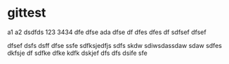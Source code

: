 # gittest

a1
a2
dsdfds
123
3434
dfe
dfse
ada
dfse
df
dfes
dfes
df
sdfsef
dfsef

dfsef
dsfs
dsff
dfse
ssfe
sdfksjedfjs
sdfs
skdw
sdiwsdassdaw
sdaw
sdfes
dkfsje
df
sdfke
dfke
kdfk
dskjef
dfs
dfs
dsife
sfe